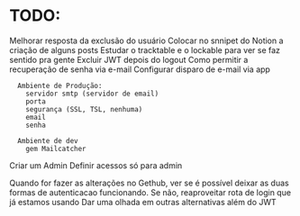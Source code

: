 
# TODO:

  Melhorar resposta da exclusão do usuário
  Colocar no snnipet do Notion a criação de alguns posts
  Estudar o tracktable e o lockable para ver se faz sentido pra gente
  Excluir JWT depois do logout
  Como permitir a recuperação de senha via e-mail
    Configurar disparo de e-mail via app

      Ambiente de Produção:
        servidor smtp (servidor de email)
        porta
        segurança (SSL, TSL, nenhuma)
        email
        senha

      Ambiente de dev
        gem Mailcatcher


  Criar um Admin
  Definir acessos só para admin

  Quando for fazer as alterações no Gethub, ver se é possível deixar as duas formas de autenticacao funcionando. Se não, reaproveitar rota de login que já estamos usando
  Dar uma olhada em outras alternativas além do JWT 